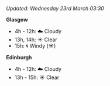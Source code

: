 *Updated: Wednesday 23rd March 03:30*

**Glasgow**

* 4h - 12h: :cloud: Cloudy
* 13h, 14h: :sunny: Clear
* 15h: :cyclone: Windy (:sunny:)

**Edinburgh**

* 4h - 12h: :cloud: Cloudy
* 13h - 15h: :sunny: Clear
